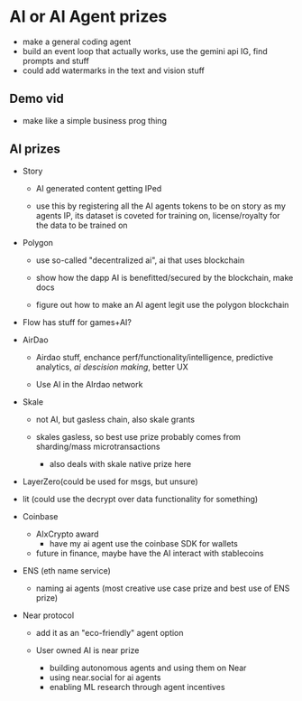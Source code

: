 # AI or AI Agent prizes 

 - make a general coding agent
 - build an event loop that actually works, use the gemini api IG, find prompts and stuff
- could add watermarks in the text and vision stuff

## Demo vid

 - make like a simple business prog thing


## AI prizes 

 - Story
    - AI generated content getting IPed

    - use this by registering all the AI agents tokens to be on story as my agents IP, its dataset is coveted for training on, license/royalty for the data to be trained on

 - Polygon
    - use so-called "decentralized ai", ai that uses blockchain

    - show how the dapp AI is benefitted/secured by the blockchain, make docs

    - figure out how to make an AI agent legit use the polygon blockchain 

 - Flow has stuff for games+AI?

 - AirDao
    - Airdao stuff, enchance perf/functionality/intelligence, predictive analytics, _ai descision making_, better UX

    - Use AI in the AIrdao network

 - Skale

     - not AI, but gasless chain, also skale grants

     - skales gasless, so best use prize probably comes from sharding/mass microtransactions
         - also deals with skale native prize here

 - LayerZero(could be used for msgs, but unsure)

 - lit (could use the decrypt over data functionality for something)

 - Coinbase

     - AIxCrypto award
         - have my ai agent use the coinbase SDK for wallets
     - future in finance, maybe have the AI interact with stablecoins

 - ENS (eth name service)

     - naming ai agents (most creative use case prize and best use of ENS prize)

 - Near protocol

     - add it as an "eco-friendly" agent option
     
     - User owned AI is near prize 
         - building autonomous agents and using them on Near 
         - using near.social for ai agents 
         - enabling ML research through agent incentives


